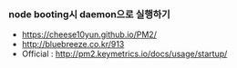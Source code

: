 ### node booting시 daemon으로 실행하기
* https://cheese10yun.github.io/PM2/
* http://bluebreeze.co.kr/913
* Official : http://pm2.keymetrics.io/docs/usage/startup/
